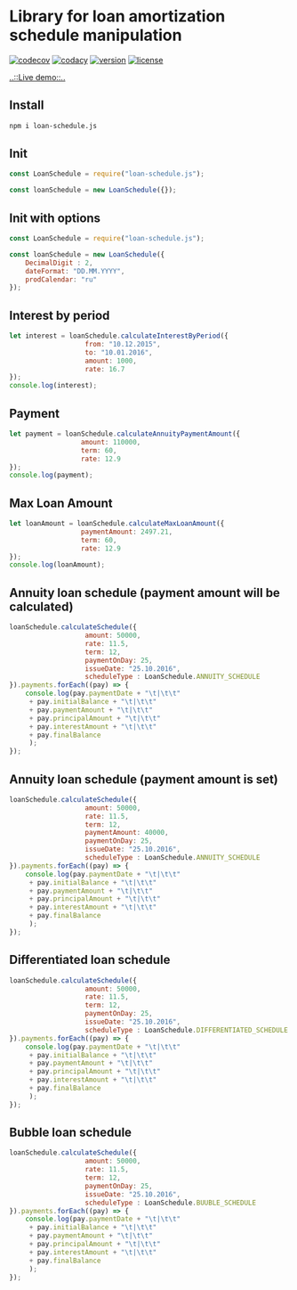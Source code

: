 # Library for loan amortization schedule manipulation

[![codecov](https://codecov.io/gh/timmson/loan-schedule.js/branch/master/graph/badge.svg)](https://codecov.io/gh/timmson/loan-schedule.js)
[![codacy](https://api.codacy.com/project/badge/Grade/0316cf5405fd4dbcb67455c33f5a63d5)](https://www.codacy.com/app/timmson666/loan-schedule.js)
[![version](https://img.shields.io/npm/v/loan-schedule.js.svg)](https://www.npmjs.com/package/loan-schedule.js)
[![license](https://img.shields.io/npm/l/loan-schedule.js.svg)](https://www.npmjs.com/package/loan-schedule.js)

[..::Live demo::..](https://timmson.github.io/loan-schedule.js/)

## Install
```sh
npm i loan-schedule.js
```

## Init
```js
const LoanSchedule = require("loan-schedule.js");

const loanSchedule = new LoanSchedule({});
```

## Init with options
```js
const LoanSchedule = require("loan-schedule.js");

const loanSchedule = new LoanSchedule({
    DecimalDigit : 2,
    dateFormat: "DD.MM.YYYY",
    prodCalendar: "ru"
});
```

## Interest by period
```js
let interest = loanSchedule.calculateInterestByPeriod({
                   from: "10.12.2015", 
                   to: "10.01.2016", 
                   amount: 1000, 
                   rate: 16.7
});
console.log(interest);
```

## Payment
```js
let payment = loanSchedule.calculateAnnuityPaymentAmount({
                  amount: 110000, 
                  term: 60, 
                  rate: 12.9
});
console.log(payment);
```

## Max Loan Amount
```js
let loanAmount = loanSchedule.calculateMaxLoanAmount({
                  paymentAmount: 2497.21,
                  term: 60,
                  rate: 12.9
});
console.log(loanAmount);
```

## Annuity loan schedule (payment amount will be calculated)
```js
loanSchedule.calculateSchedule({
                   amount: 50000,
                   rate: 11.5,
                   term: 12,
                   paymentOnDay: 25,
                   issueDate: "25.10.2016",
                   scheduleType : LoanSchedule.ANNUITY_SCHEDULE
}).payments.forEach((pay) => {
    console.log(pay.paymentDate + "\t|\t\t"
     + pay.initialBalance + "\t|\t\t"
     + pay.paymentAmount + "\t|\t\t"
     + pay.principalAmount + "\t|\t\t"
     + pay.interestAmount + "\t|\t\t"
     + pay.finalBalance
     );
});
```

## Annuity loan schedule (payment amount is set)
```js
loanSchedule.calculateSchedule({
                   amount: 50000,
                   rate: 11.5,
                   term: 12,
                   paymentAmount: 40000,
                   paymentOnDay: 25,
                   issueDate: "25.10.2016",
                   scheduleType : LoanSchedule.ANNUITY_SCHEDULE
}).payments.forEach((pay) => {
    console.log(pay.paymentDate + "\t|\t\t"
     + pay.initialBalance + "\t|\t\t"
     + pay.paymentAmount + "\t|\t\t"
     + pay.principalAmount + "\t|\t\t"
     + pay.interestAmount + "\t|\t\t"
     + pay.finalBalance
     );
});
```

## Differentiated loan schedule
```js
loanSchedule.calculateSchedule({
                   amount: 50000,
                   rate: 11.5,
                   term: 12,
                   paymentOnDay: 25,
                   issueDate: "25.10.2016",
                   scheduleType : LoanSchedule.DIFFERENTIATED_SCHEDULE
}).payments.forEach((pay) => {
    console.log(pay.paymentDate + "\t|\t\t"
     + pay.initialBalance + "\t|\t\t"
     + pay.paymentAmount + "\t|\t\t"
     + pay.principalAmount + "\t|\t\t"
     + pay.interestAmount + "\t|\t\t"
     + pay.finalBalance
     );
});
```

## Bubble loan schedule
```js
loanSchedule.calculateSchedule({
                   amount: 50000,
                   rate: 11.5,
                   term: 12,
                   paymentOnDay: 25,
                   issueDate: "25.10.2016",
                   scheduleType : LoanSchedule.BUUBLE_SCHEDULE
}).payments.forEach((pay) => {
    console.log(pay.paymentDate + "\t|\t\t"
     + pay.initialBalance + "\t|\t\t"
     + pay.paymentAmount + "\t|\t\t"
     + pay.principalAmount + "\t|\t\t"
     + pay.interestAmount + "\t|\t\t"
     + pay.finalBalance
     );
});
```
